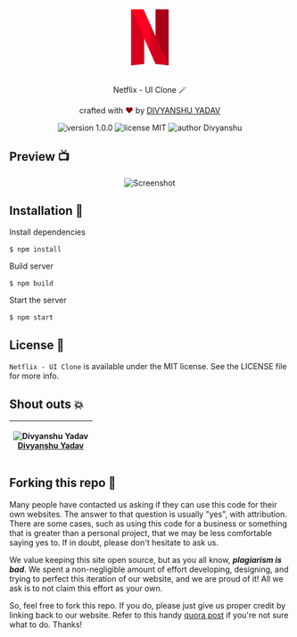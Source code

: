 <div align="center">
  <img src="https://github.com/divyanshu1810/Netflix-Clone/blob/main/public/netflixLogo.png"  alt="Divyanshu Yadav" width="20%" />
</div>

<br>
<p align="center">
Netflix - UI Clone 🪄
</p>
<p align="center">
crafted with <span style="color: #8b0000;">&hearts;</span> by <a href="https://www.linkedin.com/in/divyanshu-yadav-b32a76220/">DIVYANSHU YADAV</a>
</p>
<p align="center">
    <img src="https://img.shields.io/badge/version-1.0.0-red" alt="version 1.0.0"/>
    <img src="https://img.shields.io/badge/license-MIT-red" alt="license MIT"/>
    <img src="https://img.shields.io/badge/author-DIVYANSHU-red" alt="author Divyanshu"/>
</p>

## Preview 📺

<div align="center">
  <img alt="Screenshot" src="https://user-images.githubusercontent.com/91051053/223770867-8e46c220-a732-4edb-a14f-5183494b6024.png" />
</div>

## Installation 🔧

Install dependencies

```
$ npm install
```

Build server

```
$ npm build
```

Start the server

```
$ npm start
```

## License 📜

`Netflix - UI Clone` is available under the MIT license. See the LICENSE file for more info.

<!-- ## Contributing 🤝 -->

<!-- Please read `Contributing.md` for details on our code of conduct, and the process for submitting pull requests to us. -->

## Shout outs 💥

| <p align="center">![Divyanshu Yadav](https://github.com/divyanshu1810.png?size=128)<br>[Divyanshu Yadav](https://github.com/divyanshu1810)</p> | 
| ---------------------------------------------------------------------------------------------------------------------------------- |



## Forking this repo 🚨

Many people have contacted us asking if they can use this code for their own websites. The answer to that question is usually "yes", with attribution. There are some cases, such as using this code for a business or something that is greater than a personal project, that we may be less comfortable saying yes to. If in doubt, please don't hesitate to ask us.

We value keeping this site open source, but as you all know, _**plagiarism is bad**_. We spent a non-negligible amount of effort developing, designing, and trying to perfect this iteration of our website, and we are proud of it! All we ask is to not claim this effort as your own.

So, feel free to fork this repo. If you do, please just give us proper credit by linking back to our website. Refer to this handy [quora post](https://www.quora.com/Is-it-bad-to-copy-other-peoples-code) if you're not sure what to do. Thanks!
